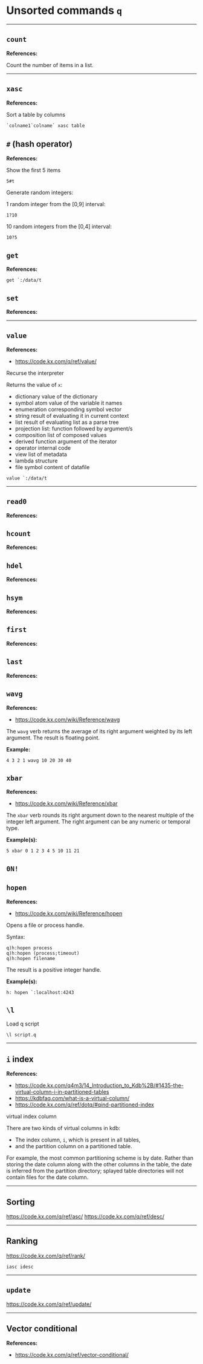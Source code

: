 # Unsorted commands `q`

-------------------------------------------------------------

## `count`


**References:**

Count the number of items in a list.


-------------------------------------------------------------

## `xasc`


**References:**


Sort a table by columns

~~~~
`colname1`colname` xasc table
~~~~


## `#` (hash operator)


**References:**

Show the first 5 items

~~~~
5#t
~~~~


Generate random integers:

1 random integer from the [0,9] interval:

~~~~
1?10
~~~~


10 random integers from the [0,4] interval:

~~~~
10?5
~~~~

## `get`

**References:**

~~~~
get `:/data/t
~~~~

## `set`

**References:**

-------------------------------------------------------------------------------------

## `value`

**References:**
- https://code.kx.com/q/ref/value/

Recurse the interpreter

Returns the value of `x`:
- dictionary           value of the dictionary
- symbol atom          value of the variable it names
- enumeration          corresponding symbol vector
- string               result of evaluating it in current context
- list                 result of evaluating list as a parse tree
- projection           list: function followed by argument/s
- composition          list of composed values
- derived function     argument of the iterator
- operator             internal code
- view                 list of metadata
- lambda               structure
- file symbol          content of datafile



~~~~
value `:/data/t
~~~~

-------------------------------------------------------------------------------------

## `read0`

**References:**

## `hcount`

**References:**

## `hdel`

**References:**

## `hsym`


**References:**

## `first`

**References:**

## `last`

**References:**

## `wavg`

**References:**
- https://code.kx.com/wiki/Reference/wavg

The `wavg` verb returns the average of its right argument weighted by its left argument. The result
is floating point. 

**Example:**

~~~~
4 3 2 1 wavg 10 20 30 40
~~~~

## `xbar`

**References:**
- https://code.kx.com/wiki/Reference/xbar

The `xbar` verb rounds its right argument down to the nearest multiple of the integer left argument.
The right argument can be any numeric or temporal type. 

**Example(s):**

~~~~
5 xbar 0 1 2 3 4 5 10 11 21
~~~~

## `0N!`



## `hopen`

**References:**
- https://code.kx.com/wiki/Reference/hopen

Opens a file or process handle. 

Syntax:

~~~~
q)h:hopen process
q)h:hopen (process;timeout)
q)h:hopen filename
~~~~

The result is a positive integer handle. 

**Example(s):**

~~~~
h: hopen `:localhost:4243
~~~~


## `\l`

Load q script

~~~~
\l script.q
~~~~

-------------------------------------------------------------


## `i` index

**References:**
- https://code.kx.com/q4m3/14_Introduction_to_Kdb%2B/#1435-the-virtual-column-i-in-partitioned-tables
- https://kdbfaq.com/what-is-a-virtual-column/
- https://code.kx.com/q/ref/dotq/#qind-partitioned-index



virtual index column



There are two kinds of virtual columns in kdb:
- The index column, `i`, which is present in all tables,
- and the partition column on a partitioned table.

For example, the most common partitioning scheme is by date. Rather than storing the date
column along with the other columns in the table, the date is inferred from the partition directory;
splayed table directories will not contain files for the date column.

-------------------------------------------------------------


## Sorting

https://code.kx.com/q/ref/asc/
https://code.kx.com/q/ref/desc/

-------------------------------------------------------------

## Ranking

https://code.kx.com/q/ref/rank/

`iasc idesc`

-------------------------------------------------------------

## `update`

https://code.kx.com/q/ref/update/

-------------------------------------------------------------

## Vector conditional

**References:**
- https://code.kx.com/q/ref/vector-conditional/






